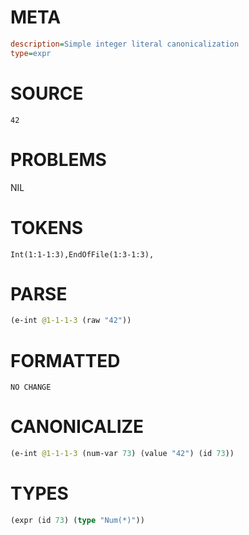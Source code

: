 # META
~~~ini
description=Simple integer literal canonicalization
type=expr
~~~
# SOURCE
~~~roc
42
~~~
# PROBLEMS
NIL
# TOKENS
~~~zig
Int(1:1-1:3),EndOfFile(1:3-1:3),
~~~
# PARSE
~~~clojure
(e-int @1-1-1-3 (raw "42"))
~~~
# FORMATTED
~~~roc
NO CHANGE
~~~
# CANONICALIZE
~~~clojure
(e-int @1-1-1-3 (num-var 73) (value "42") (id 73))
~~~
# TYPES
~~~clojure
(expr (id 73) (type "Num(*)"))
~~~